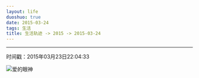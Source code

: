 ```yaml
---
layout: life
duoshuo: true
date: 2015-03-24
tags: 生活
title: 生活轨迹 -> 2015 -> 2015-03-24
---
```


*******

时间戳：2015年03月23日22:04:33

![爱的眼神](/life/2015/2015res/2015-03-24.gif)


